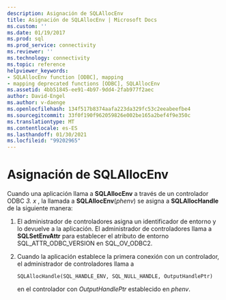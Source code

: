 ```yaml
---
description: Asignación de SQLAllocEnv
title: Asignación de SQLAllocEnv | Microsoft Docs
ms.custom: ''
ms.date: 01/19/2017
ms.prod: sql
ms.prod_service: connectivity
ms.reviewer: ''
ms.technology: connectivity
ms.topic: reference
helpviewer_keywords:
- SQLAllocEnv function [ODBC], mapping
- mapping deprecated functions [ODBC], SQLAllocEnv
ms.assetid: 4bb51845-ee91-4b97-9dd4-2fab977f2aec
author: David-Engel
ms.author: v-daenge
ms.openlocfilehash: 134f517b8374aafa223da329fc53c2eeabeefbe4
ms.sourcegitcommit: 33f0f190f962059826e002be165a2bef4f9e350c
ms.translationtype: MT
ms.contentlocale: es-ES
ms.lasthandoff: 01/30/2021
ms.locfileid: "99202965"
---
```

# <a name="sqlallocenv-mapping"></a>Asignación de SQLAllocEnv
Cuando una aplicación llama a **SQLAllocEnv** a través de un controlador ODBC *3. x* , la llamada a **SQLAllocEnv**(*phenv*) se asigna a **SQLAllocHandle** de la siguiente manera:  
  
1.  El administrador de controladores asigna un identificador de entorno y lo devuelve a la aplicación. El administrador de controladores llama a **SQLSetEnvAttr** para establecer el atributo de entorno SQL_ATTR_ODBC_VERSION en SQL_OV_ODBC2.  
  
2.  Cuando la aplicación establece la primera conexión con un controlador, el administrador de controladores llama a  
  
    ```  
    SQLAllocHandle(SQL_HANDLE_ENV, SQL_NULL_HANDLE, OutputHandlePtr)  
    ```  
  
     en el controlador con *OutputHandlePtr* establecido en *phenv*.
